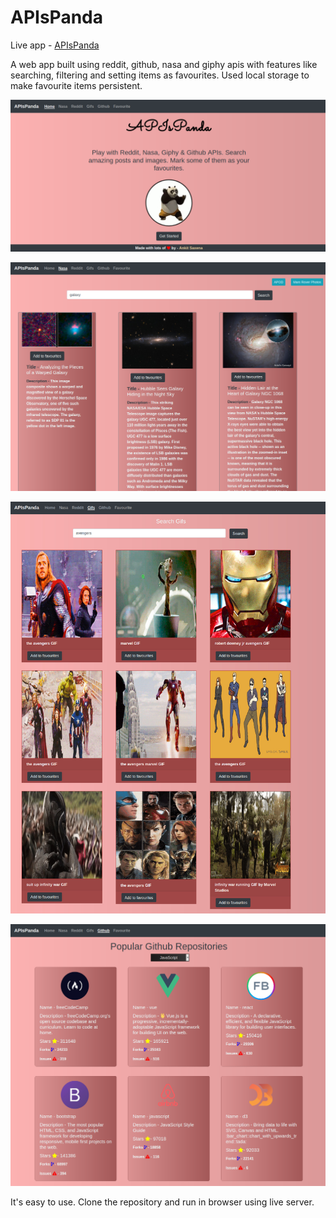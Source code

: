 
# APIsPanda

Live app - [APIsPanda](https://ankitsaxena21.github.io/APIsPanda/index.html)

A web app built using reddit, github, nasa and giphy apis with features like searching, filtering and setting items as favourites. Used local storage to make favourite items persistent.


![Home Page](https://raw.githubusercontent.com/ankitsaxena21/APIsPanda/master/screenshots/Screenshot_2020-06-14%20APIsPanda.png)

![Nasa](https://raw.githubusercontent.com/ankitsaxena21/APIsPanda/master/screenshots/Screenshot_2020-06-14%20Nasa.png)

![Gifs](https://raw.githubusercontent.com/ankitsaxena21/APIsPanda/master/screenshots/Screenshot_2020-06-14%20APIsPanda(1).jpg)

![Github](https://raw.githubusercontent.com/ankitsaxena21/APIsPanda/master/screenshots/Screenshot_2020-06-14%20APIsPanda(1).png)

It's easy to use. Clone the repository and run in browser using live server.
